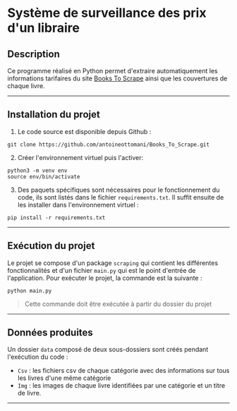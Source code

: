 # Système de surveillance des prix d'un libraire

## Description
Ce programme réalisé en Python permet d'extraire automatiquement les informations tarifaires du site [Books To Scrape](http://books.toscrape.com/) ainsi que les couvertures de chaque livre.

---

## Installation du projet
1. Le code source est disponible depuis Github :
```
git clone https://github.com/antoineottomani/Books_To_Scrape.git
```

2. Créer l'environnement virtuel puis l'activer:
```
python3 -m venv env
source env/bin/activate
```

3. Des paquets spécifiques sont nécessaires pour le fonctionnement du code, ils sont listés dans le fichier `requirements.txt`. Il suffit ensuite de les installer dans l'environnement virtuel :
```
pip install -r requirements.txt
```

---

## Exécution du projet 
  

Le projet se compose d'un package `scraping` qui contient les différentes fonctionnalités et d'un fichier `main.py` qui est le point d'entrée de l'application. 
Pour exécuter le projet, la commande est la suivante : 
``` 
python main.py
```

> Cette commande doit être exécutée à partir du dossier du projet

---

## Données produites

Un dossier `data` composé de deux sous-dossiers sont créés pendant l'exécution du code :

- `Csv` : les fichiers csv de chaque catégorie avec des informations sur tous les livres d'une  même catégorie 
- `Img` : les images de chaque livre identifiées par une catégorie et un titre de livre.


---


